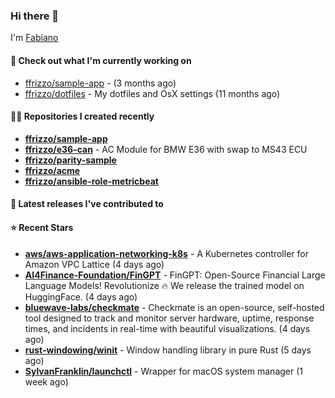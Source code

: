 ### Hi there 👋

I'm [Fabiano](https://ffrizzo.com)

#### 👷 Check out what I'm currently working on


- [ffrizzo/sample-app](https://github.com/ffrizzo/sample-app) -  (3 months ago)
- [ffrizzo/dotfiles](https://github.com/ffrizzo/dotfiles) - My dotfiles and OsX settings (11 months ago)

#### 👨‍💻 Repositories I created recently
- **[ffrizzo/sample-app](https://github.com/ffrizzo/sample-app)**
- **[ffrizzo/e36-can](https://github.com/ffrizzo/e36-can)** - AC Module for BMW E36 with swap to MS43 ECU
- **[ffrizzo/parity-sample](https://github.com/ffrizzo/parity-sample)**
- **[ffrizzo/acme](https://github.com/ffrizzo/acme)**
- **[ffrizzo/ansible-role-metricbeat](https://github.com/ffrizzo/ansible-role-metricbeat)**

#### 🚀 Latest releases I've contributed to



#### ⭐ Recent Stars


- **[aws/aws-application-networking-k8s](https://github.com/aws/aws-application-networking-k8s)** - A Kubernetes controller for Amazon VPC Lattice (4 days ago)
- **[AI4Finance-Foundation/FinGPT](https://github.com/AI4Finance-Foundation/FinGPT)** - FinGPT: Open-Source Financial Large Language Models!  Revolutionize 🔥    We release the trained model on HuggingFace. (4 days ago)
- **[bluewave-labs/checkmate](https://github.com/bluewave-labs/checkmate)** - Checkmate is an open-source, self-hosted tool designed to track and monitor server hardware, uptime, response times, and incidents in real-time with beautiful visualizations. (4 days ago)
- **[rust-windowing/winit](https://github.com/rust-windowing/winit)** - Window handling library in pure Rust (5 days ago)
- **[SylvanFranklin/launchctl](https://github.com/SylvanFranklin/launchctl)** - Wrapper for macOS system manager (1 week ago)
